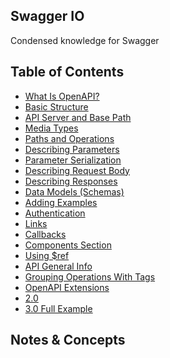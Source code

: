 ## Swagger IO 

Condensed knowledge for Swagger

## Table of Contents
- [What Is OpenAPI?](https://github.com/janvmusic/2020-learning/blob/master/swagger/openapi.md)
- [Basic Structure](https://github.com/janvmusic/2020-learning/blob/master/swagger/basic-structure.md)
- [API Server and Base Path](https://github.com/janvmusic/2020-learning/blob/master/swagger/api-server-base-path.md)
- [Media Types](https://github.com/janvmusic/2020-learning/blob/master/swagger/media-types.md)
- [Paths and Operations](https://github.com/janvmusic/2020-learning/blob/master/swagger/paths-and-operations.md)
- [Describing Parameters](https://github.com/janvmusic/2020-learning/blob/master/swagger/describing-parameters.md)
- [Parameter Serialization](https://github.com/janvmusic/2020-learning/blob/master/swagger/parameter-serialization.md)
- [Describing Request Body](https://github.com/janvmusic/2020-learning/blob/master/swagger/describing-request-body.md)
- [Describing Responses]()
- [Data Models (Schemas)]()
- [Adding Examples]()
- [Authentication]()
- [Links]()
- [Callbacks]()
- [Components Section]()
- [Using $ref]()
- [API General Info]()
- [Grouping Operations With Tags]()
- [OpenAPI Extensions]()
- [2.0]()
- [3.0 Full Example](https://github.com/janvmusic/2020-learning/blob/master/swagger/full-example.yml)

## Notes & Concepts
